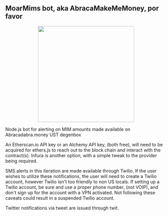 ## MoarMims bot, aka AbracaMakeMeMoney, por favor

<p align="center">
  <img width="300px" height="300px" src="https://pbs.twimg.com/profile_images/1496617262253490176/uHxpN18R_400x400.jpg">
</p>

Node.js bot for alerting on MIM amounts made available on Abracadabra.money UST degenbox

An Etherscan.io API key or an Alchemy API key, (both free), will need to be acquired for ethers.js to reach out to the block chain and interact with the contract(s). Infura is another option, with a simple tweak to the provider being required.

SMS alerts in this iteration are made available through Twilio. If the user wishes to utilize these notifications, the user will need to create a Twilio account, however Twilio isn't too friendly to non US locals. If setting up a Twilio account, be sure and use a proper phone number, (not VOIP), and don't sign up for the account with a VPN activated. Not following these caveats could result in a suspended Twilio account.

Twitter notifications via tweet are issued through twit.
